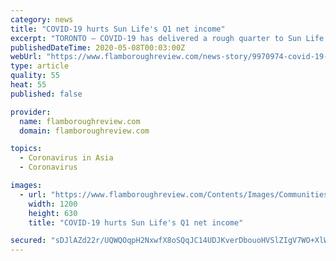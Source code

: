```yaml
---
category: news
title: "COVID-19 hurts Sun Life's Q1 net income"
excerpt: "TORONTO — COVID-19 has delivered a rough quarter to Sun Life Financial Inc., but its top executive is confident the insurer will bounce back as demand for virtual care and increased coverage grows. The Toronto-based insurer said this week that market declines triggered by the pandemic caused its net income to plunge by 37 per cent to $391 million in its first quarter."
publishedDateTime: 2020-05-08T00:03:00Z
webUrl: "https://www.flamboroughreview.com/news-story/9970974-covid-19-hurts-sun-life-s-q1-net-income/"
type: article
quality: 55
heat: 55
published: false

provider:
  name: flamboroughreview.com
  domain: flamboroughreview.com

topics:
  - Coronavirus in Asia
  - Coronavirus

images:
  - url: "https://www.flamboroughreview.com/Contents/Images/Communities/Flamborough_1200x630.png"
    width: 1200
    height: 630
    title: "COVID-19 hurts Sun Life's Q1 net income"

secured: "sDJlAZd22r/UQWQOqpH2NxwfX8oSQqJC14UDJKverDbouoHVSlZIgV7WO+XlWroEB9yu37GtwZ9aOKpameJC4O/p+dkGoW4isMxWVy64frWlqhxNc+7uHh8WsRMO2oRPGaHpbtg7m6os3BckX75Lx6GKWwjX2wQjavORIQCCSetfEGcMYAMpwZFRJ7kbjfXf5yH2LLBO49CNE2jGXGtOXP7HisS9JgSqBwfc2iDTS5XmX/XvOqduR8EGwL8cQFARl/XcwH31MQx0Tx96vFxiJ61HBceSa4IupjCESWeAXLFQmf9T1MmjfYLNGX2jOZWh;DLZrhoB00PjpcK/UW5+ACA=="
---
```


